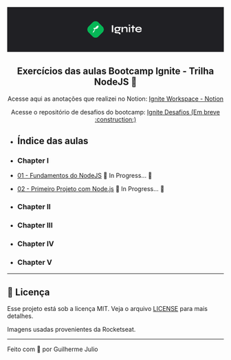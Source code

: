 <img alt="Ignite" src=".github/Ignite_background.png" />

<h2 align="center">
  Exercícios das aulas Bootcamp Ignite - Trilha NodeJS 🚀
</h2>

<p align="center">
  Acesse aqui as anotações que realizei no Notion: <a href="https://www.notion.so/igniteguilhermejulio/Home-bf47ee8ad4fa4de7b3584e5cf16b401c">Ignite Workspace - Notion</a></p>
  
  <p align="center">Acesse o repositório de desafios do bootcamp: <a href="">Ignite Desafios (Em breve :construction:) </a></p>


- ## Índice das aulas

- ### Chapter I
- [01 - Fundamentos do NodeJS](https://github.com/guilhermejulio/ignite-nodejs-workspace/tree/main/Chapter-I/fundamentos-nodejs)  :construction: In Progress... :construction:
- [02 - Primeiro Projeto com Node.js]()  :construction: In Progress... :construction:

- ### Chapter II


- ### Chapter III


- ### Chapter IV



- ### Chapter V


--- 

## :memo: Licença

Esse projeto está sob a licença MIT. Veja o arquivo [LICENSE](LICENSE) para mais detalhes.

Imagens usadas provenientes da Rocketseat.

---

Feito com 💜 por Guilherme Julio

